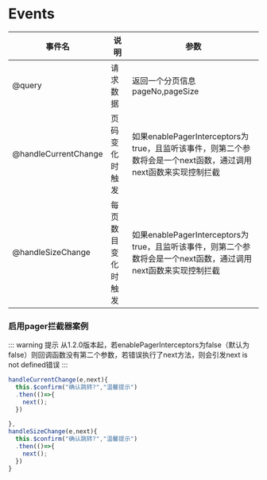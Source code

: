 # Events

| 事件名 | 说明     | 参数                             |
| ------ | -------- | -------------------------------- |
| @query  | 请求数据 | 返回一个分页信息 pageNo,pageSize |
| @handleCurrentChange  | 页码变化时触发 | 如果enablePagerInterceptors为true，且监听该事件，则第二个参数将会是一个next函数，通过调用next函数来实现控制拦截 |
| @handleSizeChange  | 每页数目变化时触发 | 如果enablePagerInterceptors为true，且监听该事件，则第二个参数将会是一个next函数，通过调用next函数来实现控制拦截 |

### 启用pager拦截器案例
::: warning 提示
从1.2.0版本起，若enablePagerInterceptors为false（默认为false）则回调函数没有第二个参数，若错误执行了next方法，则会引发next is not defined错误
:::
```javascript
handleCurrentChange(e,next){
  this.$confirm("确认跳转?","温馨提示")
  .then(()=>{
    next();
  })
  
},
handleSizeChange(e,next){
  this.$confirm("确认跳转?","温馨提示")
  .then(()=>{
    next();
  })
}
```